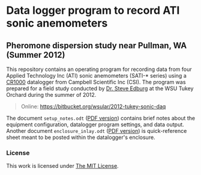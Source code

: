 Data logger program to record ATI sonic anemometers
===================================================

Pheromone dispersion study near Pullman, WA (Summer 2012)
---------------------------------------------------------

This repository contains an operating program for recording data from four
Applied Technology Inc (ATI) sonic anemometers (SATI-* series) using a 
[CR1000](http://www.campbellsci.com/cr1000) datalogger from Campbell Scientific
Inc (CSI). The program was prepared for a field study conducted by 
[Dr. Steve Edburg](http://www.ce.wsu.edu/Faculty_Staff/Profiles/edburg.htm)
at the WSU Tukey Orchard during the summer of 2012.

> Online: <https://bitbucket.org/wsular/2012-tukey-sonic-daq>

The document `setup_notes.odt` 
([PDF version](https://bitbucket.org/wsular/2012-tukey-sonic-daq/downloads/setup_notes.pdf))
contains brief notes about the equipment configuration, datalogger program 
settings, and data output. Another document `enclosure_inlay.odt`
([PDF version](https://bitbucket.org/wsular/2012-tukey-sonic-daq/downloads/enclosure_inlay.pdf))
is quick-reference sheet meant to be posted within the datalogger's enclosure.

### License

This work is licensed under [The MIT License](http://opensource.org/licenses/mit-license.html).
